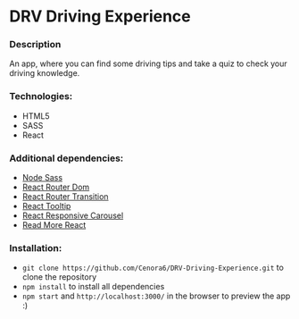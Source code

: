 # DRV Driving Experience

### Description
An app, where you can find some driving tips and take a quiz to check your driving knowledge.
 
### Technologies:
- HTML5
- SASS
- React

### Additional dependencies: 
- [Node Sass](https://www.npmjs.com/package/node-sass/)
- [React Router Dom](https://www.npmjs.com/package/react-router-dom/)
- [React Router Transition](https://www.npmjs.com/package/react-router-transition/)
- [React Tooltip](https://www.npmjs.com/package/react-tooltip/)
- [React Responsive Carousel](https://www.npmjs.com/package/react-responsive-carousel/)
- [Read More React](https://www.npmjs.com/package/read-more-react/)

### Installation:

-  ```git clone https://github.com/Cenora6/DRV-Driving-Experience.git``` to clone the repository
- ```npm install``` to install all dependencies
- ```npm start``` and ```http://localhost:3000/``` in the browser to preview the app :)
